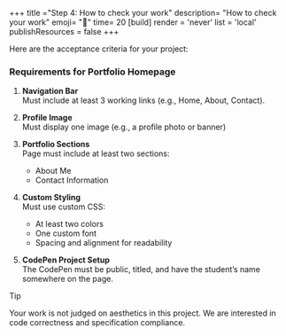 +++
title ="Step 4: How to check your work"
description= "How to check your work"
emoji= "🤖"
time= 20
[build]
  render = 'never'
  list = 'local'
  publishResources = false 
+++


Here are the acceptance criteria for your project:

### Requirements for Portfolio Homepage

1. **Navigation Bar**  
Must include at least 3 working links (e.g., Home, About, Contact).

2. **Profile Image**  
Must display one image (e.g., a profile photo or banner)

3. **Portfolio Sections**  
Page must include at least two sections:  
   - About Me
   - Contact Information

4. **Custom Styling**  
Must use custom CSS:  
   - At least two colors
   - One custom font
   - Spacing and alignment for readability

5. **CodePen Project Setup**  
The CodePen must be public, titled, and have the student’s name somewhere on the page.



> [!TIP]
> Your work is not judged on aesthetics in this project. We are interested in code correctness and specification compliance.
